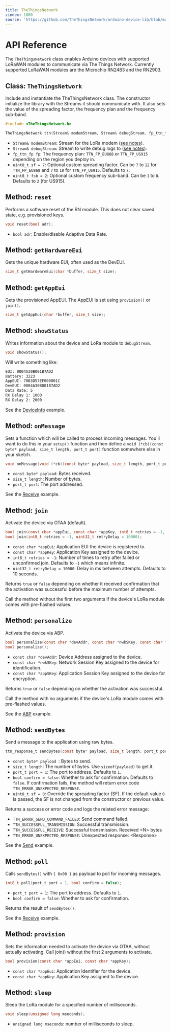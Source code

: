 ```yaml
---
title: TheThingsNetwork
zindex: 1000
source: 'https://github.com/TheThingsNetwork/arduino-device-lib/blob/master/docs/TheThingsNetwork.md'
---
```


# API Reference

The `TheThingsNetwork` class enables Arduino devices with supported LoRaWAN modules to communicate via The Things Network. Currently supported LoRaWAN modules are the Microchip RN2483 and the RN2903.

## Class: `TheThingsNetwork`

Include and instantiate the TheThingsNetwork class. The constructor initialize the library with the Streams it should communicate with. It also sets the value of the spreading factor, the frequency plan and the frequency sub-band.

```c
#include <TheThingsNetwork.h>

TheThingsNetwork ttn(Stream& modemStream, Stream& debugStream, fp_ttn_t fp, uint8_t sf = 7, uint8_t fsb = 2);
```

- `Stream& modemStream`: Stream for the LoRa modem ([see notes](https://www.thethingsnetwork.org/docs/devices/arduino/usage.html)).
- `Stream& debugStream`: Stream to write debug logs to ([see notes](https://www.thethingsnetwork.org/docs/devices/arduino/usage.html)).
- `fp_ttn_fp fp`: The frequency plan: `TTN_FP_EU868` or `TTN_FP_US915` depending on the region you deploy in.
- `uint8_t sf = 7`: Optional custom spreading factor. Can be `7` to `12` for `TTN_FP_EU868` and `7` to `10` for `TTN_FP_US915`. Defaults to `7`.
- `uint8_t fsb = 2`: Optional custom frequency sub-band. Can be `1` to `8`. Defaults to `2` (for US915).

## Method: `reset`

Performs a software reset of the RN module. This does not clear saved state, e.g. provisioned keys.

```c
void reset(bool adr);
```

- `bool adr`: Enable/disable Adaptive Data Rate.

## Method: `getHardwareEui`

Gets the unique hardware EUI, often used as the DevEUI.

```c
size_t getHardwareEui(char *buffer, size_t size);
```

## Method: `getAppEui`

Gets the provisioned AppEUI. The AppEUI is set using `provision()` or `join()`.

```c
size_t getAppEui(char *buffer, size_t size);
```

## Method: `showStatus`

Writes information about the device and LoRa module to `debugStream`.

```c
void showStatus();
```

Will write something like:

```bash
EUI: 0004A30B001B7AD2
Battery: 3223
AppEUI: 70B3D57EF000001C
DevEUI: 0004A30B001B7AD2
Data Rate: 5
RX Delay 1: 1000
RX Delay 2: 2000
```

See the [DeviceInfo](https://github.com/TheThingsNetwork/arduino-device-lib/blob/master/examples/DeviceInfo/DeviceInfo.ino) example.

## Method: `onMessage`

Sets a function which will be called to process incoming messages. You'll want to do this in your `setup()` function and then define a `void (*cb)(const byte* payload, size_t length, port_t port)` function somewhere else in your sketch.

```c
void onMessage(void (*cb)(const byte* payload, size_t length, port_t port));
```

- `const byte* payload`: Bytes received.
- `size_t length`: Number of bytes.
- `port_t port`: The port addressed.

See the [Receive](https://github.com/TheThingsNetwork/arduino-device-lib/blob/master/examples/Receive/Receive.ino) example.

## Method: `join`

Activate the device via OTAA (default).

```c
bool join(const char *appEui, const char *appKey, int8_t retries = -1, uint32_t retryDelay = 10000);
bool join(int8_t retries = -1, uint32_t retryDelay = 10000);
```

- `const char *appEui`: Application EUI the device is registered to.
- `const char *appKey`: Application Key assigned to the device.
- `int8_t retries = -1`: Number of times to retry after failed or unconfirmed join. Defaults to `-1` which means infinite.
- `uint32_t retryDelay = 10000`: Delay in ms between attempts. Defaults to 10 seconds.

Returns `true` or `false` depending on whether it received confirmation that the activation was successful before the maximum number of attempts.

Call the method without the first two arguments if the device's LoRa module comes with pre-flashed values.

## Method: `personalize`

Activate the device via ABP.

```c
bool personalize(const char *devAddr, const char *nwkSKey, const char *appSKey);
bool personalize();
```

- `const char *devAddr`: Device Address assigned to the device.
- `const char *nwkSKey`: Network Session Key assigned to the device for identification.
- `const char *appSKey`: Application Session Key assigned to the device for encryption.

Returns `true` or `false` depending on whether the activation was successful.

Call the method with no arguments if the device's LoRa module comes with pre-flashed values.

See the [ABP](https://github.com/TheThingsNetwork/arduino-device-lib/blob/master/examples/ABP/ABP.ino) example.

## Method: `sendBytes`

Send a message to the application using raw bytes.

```c
ttn_response_t sendBytes(const byte* payload, size_t length, port_t port = 1, bool confirm = false, uint8_t sf = 0);
```

- `const byte* payload `: Bytes to send.
- `size_t length`: The number of bytes. Use `sizeof(payload)` to get it.
- `port_t port = 1`: The port to address. Defaults to `1`.
- `bool confirm = false`: Whether to ask for confirmation. Defaults to `false`. If confirmation fails, the method will return error code `TTN_ERROR_UNEXPECTED_RESPONSE`.
- `uint8_t sf = 0`: Override the spreading factor (SF). If the default value `0` is passed, the SF is not changed from the constructor or previous value.

Returns a success or error code and logs the related error message:

* `TTN_ERROR_SEND_COMMAND_FAILED`: Send command failed.
* `TTN_SUCCESSFUL_TRANSMISSION`: Successful transmission.
* `TTN_SUCCESSFUL_RECEIVE`: Successful transmission. Received \<N> bytes
* `TTN_ERROR_UNEXPECTED_RESPONSE`: Unexpected response: \<Response>

See the [Send](https://github.com/TheThingsNetwork/arduino-device-lib/blob/master/examples/Send/Send.ino) example.

## Method: `poll`

Calls `sendBytes()` with `{ 0x00 }` as payload to poll for incoming messages.

```c
int8_t poll(port_t port = 1, bool confirm = false);
```

- `port_t port = 1`: The port to address. Defaults to `1`.
- `bool confirm = false`: Whether to ask for confirmation.

Returns the result of `sendBytes()`.

See the [Receive](https://github.com/TheThingsNetwork/arduino-device-lib/blob/master/examples/Receive/Receive.ino) example.

## Method: `provision`

Sets the information needed to activate the device via OTAA, without actually activating. Call join() without the first 2 arguments to activate.

```c
bool provision(const char *appEui, const char *appKey);
```

- `const char *appEui`: Application Identifier for the device.
- `const char *appKey`: Application Key assigned to the device.

## Method: `sleep`

Sleep the LoRa module for a specified number of milliseconds.

```c
void sleep(unsigned long mseconds);
```

- `unsigned long mseconds`: number of milliseconds to sleep.
